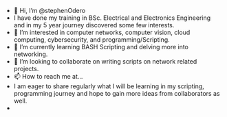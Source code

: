 - 👋 Hi, I’m @stephenOdero
- I have done my training in BSc. Electrical and Electronics Engineering and in my 5 year journey discovered some few interests. 
- 👀 I’m interested in computer networks, computer vision, cloud computing, cybersecurity, and programming/Scripting.
- 🌱 I’m currently learning BASH Scripting and delving more into networking. 
- 💞️ I’m looking to collaborate on writing scripts on network related projects. 
- 📫 How to reach me at... 
- I am eager to share regularly what I will be learning in my scripting, programming journey and hope to gain more ideas from collaborators as well. 
-
<!---
stephenOdero/stephenOdero is a ✨ special ✨ repository because its `README.md` (this file) appears on your GitHub profile.
You can click the Preview link to take a look at your changes.
--->
